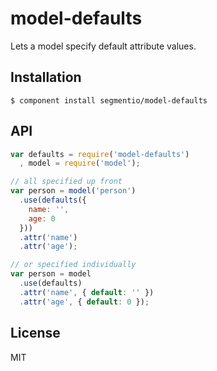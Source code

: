 # model-defaults

  Lets a model specify default attribute values.

## Installation

    $ component install segmentio/model-defaults

## API

```js
var defaults = require('model-defaults')
  , model = require('model');

// all specified up front
var person = model('person')
  .use(defaults({
    name: '',
    age: 0
  }))
  .attr('name')
  .attr('age');

// or specified individually
var person = model
  .use(defaults)
  .attr('name', { default: '' })
  .attr('age', { default: 0 });
```

## License

  MIT
